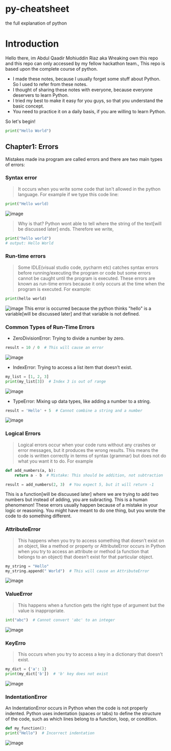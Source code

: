 # py-cheatsheet
the full explanation of python

# Introduction 
Hello there, im Abdul Qaadir Mohiuddin Riaz aka Wreaking own this repo and this repo can only accessed by my fellow hackathon team., This repo is based upon the complete course of python. 
- I made these notes, because I usually forget some stuff about Python. So I used to refer from these notes.
- I thought of sharing these notes with everyone, because everyone deservers to learn Python.
- I tried my best to make it easy for you guys, so that you understand the basic concept.
- You need to practice it on a daily basis, if you are willing to learn Python.

So let's begin!
```py
print("Hello World")
```
## Chapter1: Errors

Mistakes made ina program are called errors and there are two main types of errors:
### Syntax error
> It occurs when you write some code that isn't allowed in the python language. For example if we type this code line:
```py
print("Hello world)
```
![image](https://github.com/user-attachments/assets/49b01b64-8f1d-4252-a49a-a558e98aeb08)

> Why is that? Python wont able to tell where the string of the text[will be discussed later] ends.
> Therefore we write,
```py
print("hello world")
# output: Hello World
```

### Run-time errors
> Some IDLE(visual studio code, pycharm etc) catches syntax errors before running/executing the program or code but some errors cannot be caught until the program is executed. These errors are known as run-time errors because it only occurs at the time when the program is executed. For example:

```py
print(hello world)
```
![image](https://github.com/user-attachments/assets/c34f27f5-6281-407c-b52a-4aa8e24f4922)
This error is occurred because the python thinks "hello" is a variable[will be discussed later] and that variable is not defined.

### Common Types of Run-Time Errors
- ZeroDivisionError: Trying to divide a number by zero.
```py
result = 10 / 0  # This will cause an error
```
![image](https://github.com/user-attachments/assets/1454a991-1f39-4e4a-afa4-72c4393fffc5)

- IndexError: Trying to access a list item that doesn’t exist.
```py
my_list = [1, 2, 3]
print(my_list[3])  # Index 3 is out of range
```
![image](https://github.com/user-attachments/assets/eb0a1c95-1139-44e8-afa1-0e2f15b23dc6)

- TypeError: Mixing up data types, like adding a number to a string.
```py
result = 'Hello' + 5  # Cannot combine a string and a number
```
![image](https://github.com/user-attachments/assets/190ccb57-f794-4c4c-b9d1-effcb0d11c14)

### Logical Errors
> Logical errors occur when your code runs without any crashes or error messages, but it produces the wrong results. This means the code is written correctly in terms of syntax (grammar) but does not do what you want it to do. For example

```py
def add_numbers(a, b):
    return a - b  # Mistake: This should be addition, not subtraction

result = add_numbers(2, 3)  # You expect 5, but it will return -1
```
This is a function[will be discuused later] where we are trying to add two numbers but instead of adding, you are subracting. This is a human phenomenon! These errors usually happen because of a mistake in your logic or reasoning. You might have meant to do one thing, but you wrote the code to do something different.

### AttributeError
> This happens when you try to access something that doesn’t exist on an object, like a method or property or AttributeError occurs in Python when you try to access an attribute or method (a function that belongs to an object) that doesn’t exist for that particular object.
```py
my_string = "Hello"
my_string.append(" World")  # This will cause an AttributeError
```
![image](https://github.com/user-attachments/assets/64da76d4-3779-4750-afdb-a69bbed7e77a)

### ValueError
> This happens when a function gets the right type of argument but the value is inappropriate.
```py
int("abc")  # Cannot convert 'abc' to an integer
```
![image](https://github.com/user-attachments/assets/ad0f9bc8-9537-4ab0-a0f8-482f1e9d3271)

### KeyErro
> This occurs when you try to access a key in a dictionary that doesn’t exist.
```py
my_dict = {'a': 1}
print(my_dict['b'])  # 'b' key does not exist
```
![image](https://github.com/user-attachments/assets/a9a10142-88fb-4fad-a3e7-d03afacce96f)

###  IndentationError
 An IndentationError occurs in Python when the code is not properly indented. Python uses indentation (spaces or tabs) to define the structure of the code, such as which lines belong to a function, loop, or condition.
```py
def my_function():
print("Hello")  # Incorrect indentation
```
![image](https://github.com/user-attachments/assets/f23fefd6-f217-4657-8f44-012976b1c55d)


